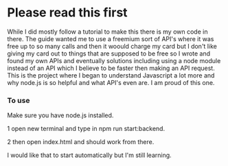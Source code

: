 # Please read this first

While I did mostly follow a tutorial to make this there is my own code in there. The guide wanted me to use a freemium sort of API's where it was free up to so many calls and then it woould charge my card but I don't like giving my card out  to things that are supposed to be free so I wrote and found my own APIs and eventually solutions including using a node module instead of an API which I believe to be faster then making an API request. This is the project where I began to understand Javascript a lot more and why node.js is so helpful and what API's even are. I am proud of this one.

### To use
Make sure you have node.js installed.

1 open new terminal and type in npm run start:backend.

2 then open index.html and should work from there.


I would like that to start automatically but I'm still learning.
